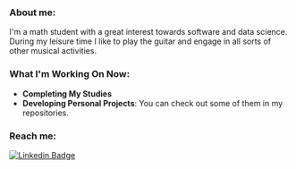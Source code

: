 ### About me:
I'm a math student with a great interest towards software and data science. During my leisure time I like to play the guitar and engage in all sorts of other musical activities.

### What I'm Working On Now:
- **Completing My Studies**
- **Developing Personal Projects**: You can check out some of them in my repositories.

### Reach me:

[![Linkedin Badge](https://img.shields.io/badge/-LinkedIn-0e76a8?style=flat-square&logo=Linkedin&logoColor=white)](https://www.linkedin.com/in/touko-haapanen-b12984186/)

